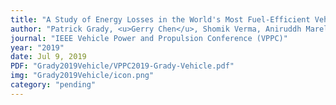 ```yaml
---
title: "A Study of Energy Losses in the World's Most Fuel-Efficient Vehicle (Pending Acceptance)"
author: "Patrick Grady, <u>Gerry Chen</u>, Shomik Verma, Aniruddh Marellapudi, Nico Hotz"
journal: "IEEE Vehicle Power and Propulsion Conference (VPPC)"
year: "2019"
date: Jul 9, 2019
PDF: "Grady2019Vehicle/VPPC2019-Grady-Vehicle.pdf"
img: "Grady2019Vehicle/icon.png"
category: "pending"
---
```


<!--- pages: "7173-7180" --->
<!--- DOI: "http://doi.org/10.1109/ICRA.2018.8463180" --->